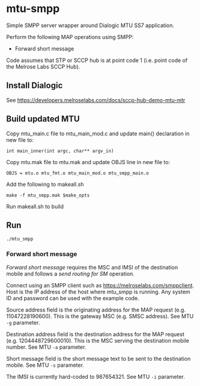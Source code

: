 # mtu-smpp
Simple SMPP server wrapper around Dialogic MTU SS7 application.

Perform the following MAP operations using SMPP:

+ Forward short message

Code assumes that STP or SCCP hub is at point code 1 (i.e. point code of the Melrose Labs SCCP Hub).

## Install Dialogic

See https://developers.melroselabs.com/docs/sccp-hub-demo-mtu-mtr

## Build updated MTU

Copy mtu_main.c file to mtu_main_mod.c and update main() declaration in new file to:

    int main_inner(int argc, char** argv_in)

Copy mtu.mak file to mtu.mak and update OBJS line in new file to:

    OBJS = mtu.o mtu_fmt.o mtu_main_mod.o mtu_smpp_main.o

Add the following to makeall.sh

    make -f mtu_smpp.mak $make_opts

Run makeall.sh to build

## Run

    ./mtu_smpp

### Forward short message

*Forward short message* requires the MSC and IMSI of the destination mobile and follows a *send routing for SM* operation.

Connect using an SMPP client such as https://melroselabs.com/smppclient.  Host is the IP address of the host where mtu_smpp is running.  Any system ID and password can be used with the example code.

Source address field is the originating address for the MAP request (e.g. 11047228190600).  This is the gateway MSC (e.g. SMSC address).  See MTU `-g` parameter.

Destination address field is the destination address for the MAP request (e.g. 1204448729600010).  This is the MSC serving the destination mobile number.  See MTU `-a` parameter.

Short message field is the short message text to be sent to the destination mobile.  See MTU `-s` parameter.

The IMSI is currently hard-coded to 987654321.  See MTU `-i` parameter.
